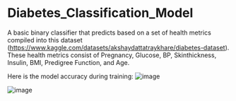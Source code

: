 # Diabetes_Classification_Model

A basic binary classifier that predicts based on a set of health metrics compiled into this dataset (https://www.kaggle.com/datasets/akshaydattatraykhare/diabetes-dataset).
These health metrics consist of Pregnancy, Glucose, BP, Skinthickness, Insulin, BMI, Predigree Function, and Age.

Here is the model accuracy during training:
![image](https://github.com/connordolley/Diabetes_Classification_Model/assets/88245714/c9996412-d2cc-4724-b3f1-dd91f620393d)

![image](https://github.com/connordolley/Diabetes_Classification_Model/assets/88245714/71a5fc4b-b17e-4f3a-8b0f-a4fcba359ca3)
